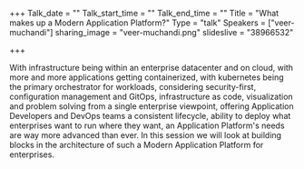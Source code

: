+++
Talk_date = ""
Talk_start_time = ""
Talk_end_time = ""
Title = "What makes up a Modern Application Platform?"
Type = "talk"
Speakers = ["veer-muchandi"]
sharing_image = "veer-muchandi.png"
slideslive = "38966532"

+++

With infrastructure being within an enterprise datacenter and on cloud, with more and more applications getting containerized, with kubernetes being the primary orchestrator for workloads, considering security-first, configuration management and GitOps, infrastructure as code, visualization and problem solving from a single enterprise viewpoint, offering Application Developers and DevOps teams a consistent lifecycle, ability to deploy what enterprises want to run where they want, an Application Platform's needs are way more advanced than ever. In this session we will look at building blocks in the architecture of such a Modern Application Platform for enterprises.